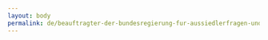 ```yaml
---
layout: body
permalink: de/beauftragter-der-bundesregierung-fur-aussiedlerfragen-und-nationale-minderheiten/
---
```


